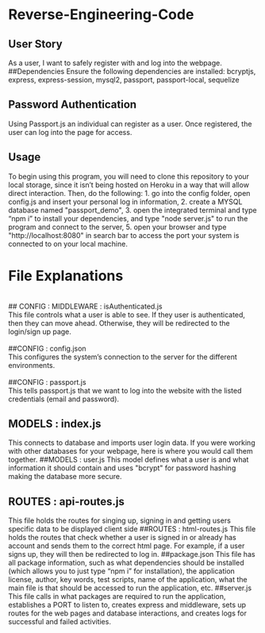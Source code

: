 # Reverse-Engineering-Code

## User Story
As a user, I want to safely register with and log into the webpage. 
##Dependencies
Ensure the following dependencies are installed: bcryptjs, express, express-session, mysql2, passport, passport-local, sequelize

## Password Authentication
Using Passport.js an individual can register as a user. Once registered, the user can log into the page for access. 


## Usage
To begin using this program, you will need to clone this repository to your local storage, since it isn’t being hosted on Heroku in a way that will allow direct interaction. Then, do the following: 1. go into the config folder, open config.js and insert your personal log in information, 2. create a MYSQL database named "passport_demo", 3. open the integrated terminal and type “npm i” to install your dependencies, and type "node server.js" to run the program and connect to the server, 5. open your browser and type "http://localhost:8080" in search bar to access the port your system is connected to on your local machine. 

# File Explanations
<br /> ## CONFIG : MIDDLEWARE : isAuthenticated.js <br />
This file controls what a user is able to see. If they user is authenticated, then they can move ahead. Otherwise, they will be redirected to the login/sign up page. <br /> <br />
##CONFIG : config.json <br />
This configures the system’s connection to the server for the different environments. <br /> <br />
##CONFIG : passport.js <br />
This tells passport.js that we want to log into the website with the listed credentials (email and password). <br />
## MODELS : index.js 
This connects to database and imports user login data. If you were working with other databases for your webpage, here is where you would call them together. 
##MODELS : user.js 
This model defines what a user is and what information it should contain and uses "bcrypt" for password hashing making the database more secure. 
## ROUTES : api-routes.js 
This file holds the routes for singing up, signing in and getting users specific data to be displayed client side
##ROUTES : html-routes.js 
This file holds the routes that check whether a user is signed in or already has account and sends them to the correct html page. For example, if a user signs up, they will then be redirected to log in. 
##package.json 
This file has all package information, such as what dependencies should be installed (which allows you to just type “npm i” for installation), the application license, author, key words, test scripts, name of the application, what the main file is that should be accessed to run the application, etc. 
##server.js
This file calls in what packages are required to run the application, establishes a PORT to listen to, creates express and middleware, sets up routes for the web pages and database interactions, and creates logs for successful and failed activities.
